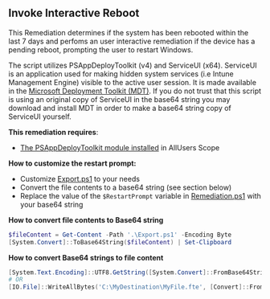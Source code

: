## Invoke Interactive Reboot
This Remediation determines if the system has been rebooted within the last 7 days and perfoms an user interactive remediation if the device has a pending reboot, prompting the user to restart Windows.

The script utilizes PSAppDeployToolkit (v4) and ServiceUI (x64). ServiceUI is an application used for making hidden system services (i.e Intune Management Engine) visible to the active user session. It is made available in the [Microsoft Deployment Toolkit (MDT)](https://www.microsoft.com/en-us/download/details.aspx?id=54259). If you do not trust that this script is using an original copy of ServiceUI in the base64 string you may download and install MDT in order to make a base64 string copy of ServiceUI yourself.

**This remediation requires**:
- [The PSAppDeployToolkit module installed](../PSAppDeployToolkit%20v4%20Enablement/) in AllUsers  Scope

**How to customize the restart prompt:**
- Customize [Export.ps1](./Export.ps1) to your needs
- Convert the file contents to a base64 string (see section below)
- Replace the value of the `$RestartPrompt` variable in [Remediation.ps1](./Remediation.ps1) with your base64 string

**How to convert file contents to Base64 string**
``` PowerShell
$fileContent = Get-Content -Path '.\Export.ps1' -Encoding Byte
[System.Convert]::ToBase64String($fileContent) | Set-Clipboard
```

**How to convert Base64 strings to file content**
``` PowerShell
[System.Text.Encoding]::UTF8.GetString([System.Convert]::FromBase64String($MyBase64String)) | Set-Content -Path "C:\MyDestination\MyFile.fte" -Encoding UTF8
# OR
[IO.File]::WriteAllBytes('C:\MyDestination\MyFile.fte', [Convert]::FromBase64String($MyBase64String))
```